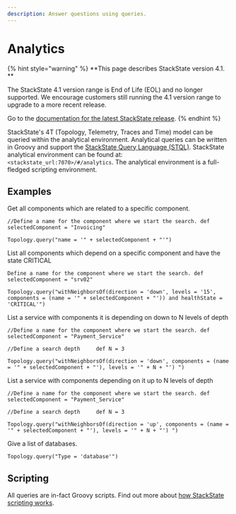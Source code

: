 ```yaml
---
description: Answer questions using queries.
---
```


# Analytics

{% hint style="warning" %}
**This page describes StackState version 4.1. **

The StackState 4.1 version range is End of Life (EOL) and no longer supported. We encourage customers still running the 4.1 version range to upgrade to a more recent release.

Go to the [documentation for the latest StackState release](https://docs.stackstate.com/).
{% endhint %}

StackState's 4T \(Topology, Telemetry, Traces and Time\) model can be queried within the analytical environment. Analytical queries can be written in Groovy and support the [StackState Query Language \(STQL\)](../develop/reference/stql_reference.md). StackState analytical environment can be found at: `<stackstate_url:7070>/#/analytics`. The analytical environment is a full-fledged scripting environment.

## Examples

Get all components which are related to a specific component.

`//Define a name for the component where we start the search. def selectedComponent = "Invoicing"`

`Topology.query("name = '" + selectedComponent + "'")`

List all components which depend on a specific component and have the state CRITICAL

`Define a name for the component where we start the search. def selectedComponent = "srv02"`

`Topology.query("withNeighborsOf(direction = 'down', levels = '15', components = (name = '" + selectedComponent + "')) and healthState = 'CRITICAL'")`

List a service with components it is depending on down to N levels of depth

`//Define a name for the component where we start the search. def selectedComponent = "Payment_Service"`

`//Define a search depth    
def N = 3`

`Topology.query("withNeighborsOf(direction = 'down', components = (name = '" + selectedComponent + "'), levels = '" + N + "') ")`

List a service with components depending on it up to N levels of depth

`//Define a name for the component where we start the search. def selectedComponent = "Payment_Service"`

`//Define a search depth    
def N = 3`

`Topology.query("withNeighborsOf(direction = 'up', components = (name = '" + selectedComponent + "'), levels = '" + N + "') ")`

Give a list of databases.

`Topology.query("Type = 'database'")`

## Scripting

All queries are in-fact Groovy scripts. Find out more about [how StackState scripting works](../develop/reference/scripting/).

